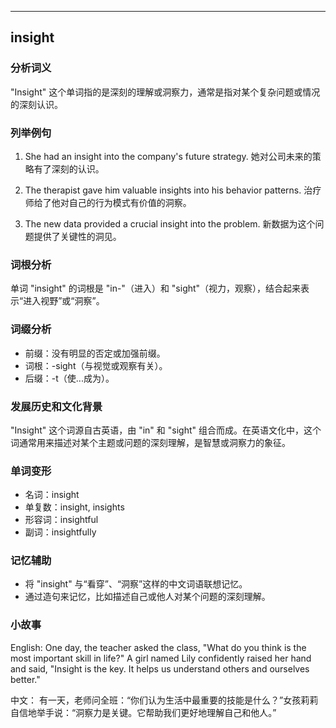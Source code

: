 
---------------
## insight
### 分析词义
"Insight" 这个单词指的是深刻的理解或洞察力，通常是指对某个复杂问题或情况的深刻认识。

### 列举例句
1. She had an insight into the company's future strategy.
   她对公司未来的策略有了深刻的认识。

2. The therapist gave him valuable insights into his behavior patterns.
   治疗师给了他对自己的行为模式有价值的洞察。

3. The new data provided a crucial insight into the problem.
   新数据为这个问题提供了关键性的洞见。

### 词根分析
单词 "insight" 的词根是 "in-"（进入）和 "sight"（视力，观察），结合起来表示“进入视野”或“洞察”。

### 词缀分析
- 前缀：没有明显的否定或加强前缀。
- 词根：-sight（与视觉或观察有关）。
- 后缀：-t（使...成为）。

### 发展历史和文化背景
"Insight" 这个词源自古英语，由 "in" 和 "sight" 组合而成。在英语文化中，这个词通常用来描述对某个主题或问题的深刻理解，是智慧或洞察力的象征。

### 单词变形
- 名词：insight
- 单复数：insight, insights
- 形容词：insightful
- 副词：insightfully

### 记忆辅助
- 将 "insight" 与“看穿”、“洞察”这样的中文词语联想记忆。
- 通过造句来记忆，比如描述自己或他人对某个问题的深刻理解。

### 小故事
English:
One day, the teacher asked the class, "What do you think is the most important skill in life?" A girl named Lily confidently raised her hand and said, "Insight is the key. It helps us understand others and ourselves better."

中文：
有一天，老师问全班：“你们认为生活中最重要的技能是什么？”女孩莉莉自信地举手说：“洞察力是关键。它帮助我们更好地理解自己和他人。”

